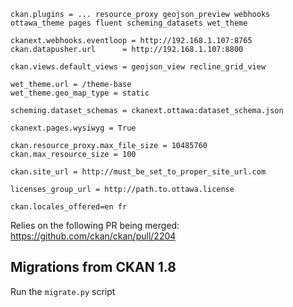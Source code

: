 ```
ckan.plugins = ... resource_proxy geojson_preview webhooks ottawa_theme pages fluent scheming_datasets wet_theme

ckanext.webhooks.eventloop = http://192.168.1.107:8765
ckan.datapusher.url      = http://192.168.1.107:8800

ckan.views.default_views = geojson_view recline_grid_view

wet_theme.url = /theme-base
wet_theme.geo_map_type = static

scheming.dataset_schemas = ckanext.ottawa:dataset_schema.json

ckanext.pages.wysiwyg = True

ckan.resource_proxy.max_file_size = 10485760
ckan.max_resource_size = 100

ckan.site_url = http://must_be_set_to_proper_site_url.com

licenses_group_url = http://path.to.ottawa.license

ckan.locales_offered=en fr
```

Relies on the following PR being merged: https://github.com/ckan/ckan/pull/2204

Migrations from CKAN 1.8
------------------------

Run the `migrate.py` script
